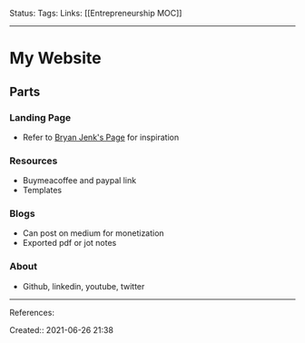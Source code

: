 Status:
Tags: 
Links: [[Entrepreneurship MOC]]
___
# My Website
## Parts
### Landing Page
- Refer to [Bryan Jenk's Page](https://www.bryanjenks.dev/) for inspiration
### Resources
- Buymeacoffee and paypal link
- Templates
### Blogs
- Can post on medium for monetization
- Exported pdf or jot notes
### About
- Github, linkedin, youtube, twitter
___
References:

Created:: 2021-06-26 21:38
